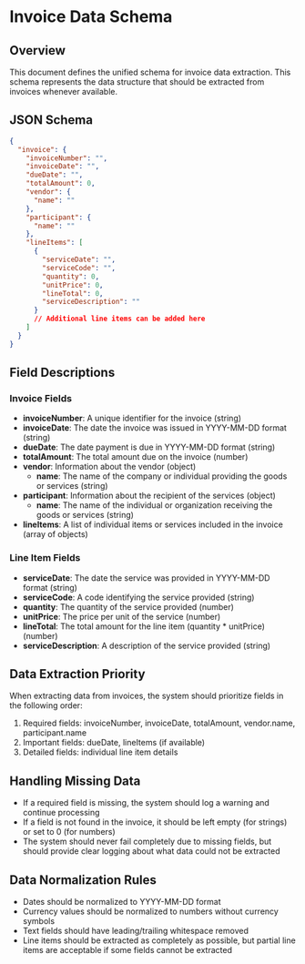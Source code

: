 # Invoice Data Schema

## Overview
This document defines the unified schema for invoice data extraction. This schema represents the data structure that should be extracted from invoices whenever available.

## JSON Schema

```json
{
  "invoice": {
    "invoiceNumber": "",
    "invoiceDate": "",
    "dueDate": "",
    "totalAmount": 0,
    "vendor": {
      "name": ""
    },
    "participant": {
      "name": ""
    },
    "lineItems": [
      {
        "serviceDate": "",
        "serviceCode": "",
        "quantity": 0,
        "unitPrice": 0,
        "lineTotal": 0,
        "serviceDescription": ""
      }
      // Additional line items can be added here
    ]
  }
}
```

## Field Descriptions

### Invoice Fields
- **invoiceNumber**: A unique identifier for the invoice (string)
- **invoiceDate**: The date the invoice was issued in YYYY-MM-DD format (string)
- **dueDate**: The date payment is due in YYYY-MM-DD format (string)
- **totalAmount**: The total amount due on the invoice (number)
- **vendor**: Information about the vendor (object)
  - **name**: The name of the company or individual providing the goods or services (string)
- **participant**: Information about the recipient of the services (object)
  - **name**: The name of the individual or organization receiving the goods or services (string)
- **lineItems**: A list of individual items or services included in the invoice (array of objects)

### Line Item Fields
- **serviceDate**: The date the service was provided in YYYY-MM-DD format (string)
- **serviceCode**: A code identifying the service provided (string)
- **quantity**: The quantity of the service provided (number)
- **unitPrice**: The price per unit of the service (number)
- **lineTotal**: The total amount for the line item (quantity * unitPrice) (number)
- **serviceDescription**: A description of the service provided (string)

## Data Extraction Priority
When extracting data from invoices, the system should prioritize fields in the following order:
1. Required fields: invoiceNumber, invoiceDate, totalAmount, vendor.name, participant.name
2. Important fields: dueDate, lineItems (if available)
3. Detailed fields: individual line item details

## Handling Missing Data
- If a required field is missing, the system should log a warning and continue processing
- If a field is not found in the invoice, it should be left empty (for strings) or set to 0 (for numbers)
- The system should never fail completely due to missing fields, but should provide clear logging about what data could not be extracted

## Data Normalization Rules
- Dates should be normalized to YYYY-MM-DD format
- Currency values should be normalized to numbers without currency symbols
- Text fields should have leading/trailing whitespace removed
- Line items should be extracted as completely as possible, but partial line items are acceptable if some fields cannot be extracted
